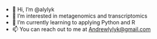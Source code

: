 - 👋 Hi, I’m @alylyk
- 👀 I’m interested in metagenomics and transcriptomics
- 🌱 I’m currently learning to applying Python and R
- 📫 You can reach out to me at Andrewlylyk@gmail.com

<!---
alylyk/alylyk is a ✨ special ✨ repository because its `README.md` (this file) appears on your GitHub profile.
You can click the Preview link to take a look at your changes.
--->
